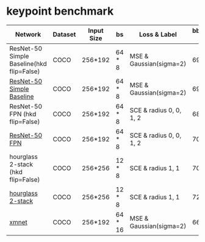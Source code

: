 # keypoint benchmark
| Network                                  | Dataset | Input Size |bs      | Loss & Label            | bbox(AP 51) | model |
| ---------------------------------------- | ------- | ---------- | ------ |----------------------- | ----------- | ----- |      
| ResNet-50 Simple Baseline(hkd flip=False) | COCO    | 256*192   | 64 * 8 |MSE & Gaussian(sigma=2) | 69.4        | -    |
| [ResNet-50 Simple Baseline](https://gitlab.bj.sensetime.com/spring2/united-perception/-/blob/dev/configs/kp/res50_sb.yaml)                | COCO    | 256*192    | 64 * 8  | MSE & Gaussian(sigma=2) | 69.5        | [ckpt](http://spring.sensetime.com/dropadmin/$/x3SOS.pth)      |
| ResNet-50 FPN   (hkd flip=False)   | COCO    | 256*192    |      64 * 8  | SCE & radius 0, 0, 1, 2 | 68.8        |   -   |
| [ResNet-50 FPN](https://gitlab.bj.sensetime.com/spring2/united-perception/-/blob/dev/configs/kp/res50_fpn.yaml)                     | COCO    | 256*192   | 64 * 8 | SCE & radius 0, 0, 1, 2 | 70.7        | [ckpt](http://spring.sensetime.com/dropadmin/$/CZANT.pth)     |
| hourglass 2-stack   (hkd flip=False)      | COCO    | 256*256    | 12 * 8| SCE & radius 1, 1       | 70.3        |    -  |
| [hourglass 2-stack](https://gitlab.bj.sensetime.com/spring2/united-perception/-/blob/dev/configs/kp/hg2.yaml)                        | COCO    | 256*256    | 12 * 8| SCE & radius 1, 1       | 72.4        | [ckpt](http://spring.sensetime.com/dropadmin/$/3wBcd.pth)   |
| [xmnet](https://gitlab.bj.sensetime.com/spring2/united-perception/-/blob/dev/configs/kp/xmnet_sb.yaml)                        | COCO    | 256*192    | 64 * 16| MSE & Gaussian(sigma=2)       | 66.3        | [ckpt](http://spring.sensetime.com/dropadmin/$/lnzHX.pth)   |
